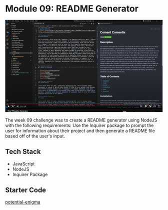 # Module 09: README Generator

![Site Screenshot](../public/img/m09_readme_generator.jpg)

The week 09 challenge was to create a README generator using NodeJS with the following requirements: Use the Inquirer package to prompt the user for information about their project and then generate a README file based off of the user's input.

## Tech Stack
- JavaScript
- NodeJS
- Inquirer Package

## Starter Code

[potential-enigma](https://github.com/coding-boot-camp/potential-enigma)

